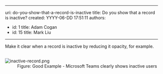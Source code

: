 

---
uri: do-you-show-that-a-record-is-inactive
title: Do you show that a record is inactive?
created: YYYY-06-DD 17:51:11
authors:
  - id: 1
    title: Adam Cogan
  - id: 15
    title: Mark Liu
---




<span class='intro'> Make it clear when a record is inactive by reducing it opacity, for example.<br> </span>

<dl class="goodImage">​​
<dt><img src="/PublishingImages/inactive-record.png" alt="inactive-record.png" />​<br></dt><dd>Figure&#58; Good Example - Microsoft Teams clearly shows inactive users​<br></dd></dl>


